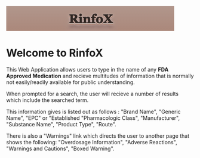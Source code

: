 ![RinfoX](./Screenshot%202023-01-26%20at%202.34.38%20PM.png)


# Welcome to RinfoX

This Web Application allows users to type in the name of any **FDA Approved Medication** and recieve multitudes of information that is normally not easily/readily available for public understanding.

When prompted for a search, the user will recieve a number of results which include the searched term.

This information gives is listed out as follows : 
"Brand Name",
"Generic Name",
"EPC" or "Established "Pharmacologic Class",
"Manufacturer",
"Substance Name",
"Product Type",
"Route".

There is also a "Warnings" link which directs the user to another page that shows the following: 
"Overdosage Information",
"Adverse Reactions",
"Warnings and Cautions",
"Boxed Warning".